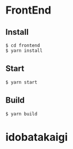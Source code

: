 # FrontEnd

## Install
```
$ cd frontend
$ yarn install
```

## Start
```
$ yarn start
```

## Build
```
$ yarn build
```
# idobatakaigi
